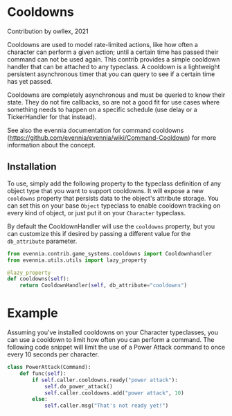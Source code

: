 # Cooldowns

Contribution by owllex, 2021

Cooldowns are used to model rate-limited actions, like how often a
character can perform a given action; until a certain time has passed their 
command can not be used again. This contrib provides a simple cooldown 
handler that can be attached to any typeclass. A cooldown is a lightweight persistent
asynchronous timer that you can query to see if a certain time has yet passed.

Cooldowns are completely asynchronous and must be queried to know their
state. They do not fire callbacks, so are not a good fit for use cases
where something needs to happen on a specific schedule (use delay or
a TickerHandler for that instead).

See also the evennia documentation for command cooldowns
(https://github.com/evennia/evennia/wiki/Command-Cooldown) for more information
about the concept.

## Installation

To use, simply add the following property to the typeclass definition of any
object type that you want to support cooldowns. It will expose a new `cooldowns`
property that persists data to the object's attribute storage. You can set this
on your base `Object` typeclass to enable cooldown tracking on every kind of
object, or just put it on your `Character` typeclass.

By default the CooldownHandler will use the `cooldowns` property, but you can
customize this if desired by passing a different value for the `db_attribute`
parameter.

```python
from evennia.contrib.game_systems.cooldowns import Cooldownhandler
from evennia.utils.utils import lazy_property

@lazy_property
def cooldowns(self):
    return CooldownHandler(self, db_attribute="cooldowns")
```

# Example

Assuming you've installed cooldowns on your Character typeclasses, you can use a
cooldown to limit how often you can perform a command. The following code
snippet will limit the use of a Power Attack command to once every 10 seconds
per character.

```python
class PowerAttack(Command):
    def func(self):
        if self.caller.cooldowns.ready("power attack"):
            self.do_power_attack()
            self.caller.cooldowns.add("power attack", 10)
        else:
            self.caller.msg("That's not ready yet!")

```
